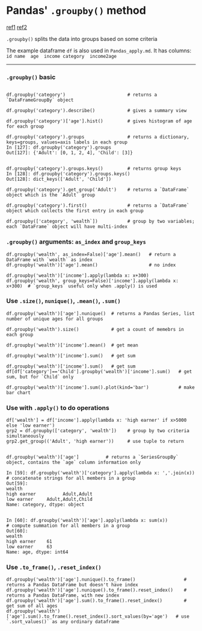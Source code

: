 # Pandas' `.groupby()` method

[ref1](https://www.geeksforgeeks.org/python-pandas-dataframe-groupby/)
[ref2](https://queirozf.com/entries/pandas-dataframe-groupby-examples)

`.groupby()` splits the data into groups based on some criteria

The  example dataframe `df` is also used in `Pandas_apply.md`. It has columns:  `id name  age  income category  income2age`

----------------


### `.groupby()` basic
```

df.groupby('category')                       # returns a `DataFrameGroupBy` object

df.groupby('category').describe()            # gives a summary view

df.groupby('category')['age'].hist()         # gives histogram of age for each group

df.groupby('category').groups                # returns a dictionary, keys=groups, values=axis labels in each group
In [127]: df.groupby('category').groups
Out[127]: {'Adult': [0, 1, 2, 4], 'Child': [3]}


df.groupby('category').groups.keys()         # returns group keys
In [128]: df.groupby('category').groups.keys()
Out[128]: dict_keys(['Adult', 'Child'])

df.groupby('category').get_group('Adult')    # returns a `DataFrame` object which is the `Adult` group

df.groupby('category').first()               # returns a `DataFrame` object which collects the first entry in each group

df.groupby(['category', 'wealth`])           # group by two variables; each `DataFrame` object will have multi-index
```

### `.groupby()` arguments: `as_index` and `group_keys`
```
df.groupby('wealth', as_index=False)['age'].mean()   # return a DataFrame with `wealth` as index
df.groupby('wealth')['age'].mean()                   # no index

df.groupby('wealth')['income'].apply(lambda x: x+300)
df.groupby('wealth', group_keys=False)['income'].apply(lambda x: x+300)  # `group_keys` useful only when .apply() is used
```


### Use `.size()`,  `nunique()`, `.mean()`, `.sum()`
```
df.groupby('wealth')['age'].nunique()  # returns a Pandas Series, list number of unique ages for all groups

df.groupby('wealth').size()            # get a count of memebrs in each group

df.groupby('wealth')['income'].mean()  # get mean

df.groupby('wealth')['income'].sum()   # get sum

df.groupby('wealth')['income'].sum()   # get sum
df[df['category']=='Child'].groupby('wealth')['income'].sum()   # get sum, but for `Child` only

df.groupby('wealth')['income'].sum().plot(kind='bar')           # make bar chart
```


### Use with `.apply()` to do operations
```
df['wealth'] = df['income'].apply(lambda x: 'high earner' if x>5000 else 'low earner')
grp2 = df.groupby(['category', 'wealth'])    # group by two criteria simultaneously
grp2.get_group(('Adult', 'high earner'))     # use tuple to return


df.groupby('wealth')['age']          # returns a `SeriesGroupBy` object, contains the `age` column information only

In [59]: df.groupby('wealth')['category'].apply(lambda x: ','.join(x))  # concatenate strings for all members in a group
Out[59]:
wealth
high earner          Adult,Adult
low earner     Adult,Adult,Child
Name: category, dtype: object


In [60]: df.groupby('wealth')['age'].apply(lambda x: sum(x))            # compute summation for all members in a group
Out[60]:
wealth
high earner    61
low earner     63
Name: age, dtype: int64
```


### Use `.to_frame()`, `.reset_index()`
```
df.groupby('wealth')['age'].nunique().to_frame()                  # returns a Pandas DataFrame but doesn't have index
df.groupby('wealth')['age'].nunique().to_frame().reset_index()    # returns a Pandas DataFrame, with new index
df.groupby('wealth')['age'].sum().to_frame().reset_index()        # get sum of all ages
df.groupby('wealth')['age'].sum().to_frame().reset_index().sort_values(by='age')   # use `.sort_values()` as any ordinary dataframe
```

